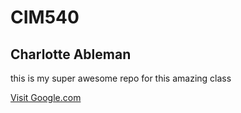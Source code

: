 # CIM540

## Charlotte Ableman

this is my super awesome repo for this amazing class

[Visit Google.com](https://www.google.com)
